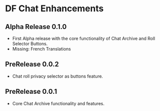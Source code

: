 # DF Chat Enhancements

## Alpha Release 0.1.0
- First Alpha release with the core functionality of Chat Archive and Roll Selector Buttons.
- Missing: French Translations

## PreRelease 0.0.2
- Chat roll privacy selector as buttons feature.

## PreRelease 0.0.1
- Core Chat Archive functionality and features.